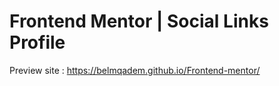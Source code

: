 # Frontend Mentor | Social Links Profile

Preview site : https://belmqadem.github.io/Frontend-mentor/

